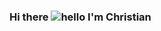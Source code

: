 ### Hi there ![hello](https://cdn.betterttv.net/emote/6343911ae6cf26500b42fbdd/2x.webp) I'm Christian

<!--
 - Researcher and Reverse Engineer 😊
 - ❤️ Researching the game files, encryption and hashing algorithms.
 - 🔄 Routine: Eat - Sleep - Reverse Code - Repeat
 - 💻 Hobbies: Read 📕, Work out 💪, Music 🎧

![peepoComfy](https://cdn.betterttv.net/emote/5e0502e69e2cd00d968d5677/2x.webp)
-->
